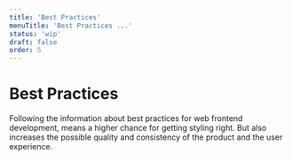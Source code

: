 ```yaml
---
title: 'Best Practices'
menuTitle: 'Best Practices ...'
status: 'wip'
draft: false
order: 5
---
```


# Best Practices

Following the information about best practices for web frontend development, means a higher chance for getting styling right. But also increases the possible quality and consistency of the product and the user experience.
